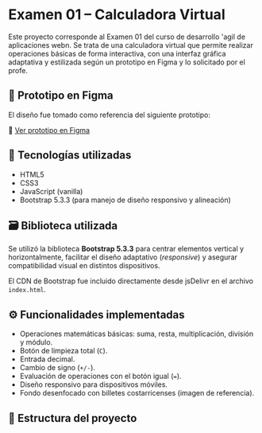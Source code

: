 # Examen 01 – Calculadora Virtual

Este proyecto corresponde al Examen 01 del curso de desarrollo 'agil de aplicaciones webn. Se trata de una calculadora virtual que permite realizar operaciones básicas de forma interactiva, con una interfaz gráfica adaptativa y estilizada según un prototipo en Figma y lo solicitado por el profe.

## 📐 Prototipo en Figma

El diseño fue tomado como referencia del siguiente prototipo:

🔗 [Ver prototipo en Figma](https://www.figma.com/design/Uf79Ff4UPPQWW5uE0UO2Z3/Examen-01?node-id=0-1)

## 🧩 Tecnologías utilizadas

- HTML5
- CSS3
- JavaScript (vanilla)
- Bootstrap 5.3.3 (para manejo de diseño responsivo y alineación)

## 🗃 Biblioteca utilizada

Se utilizó la biblioteca **Bootstrap 5.3.3** para centrar elementos vertical y horizontalmente, facilitar el diseño adaptativo (*responsive*) y asegurar compatibilidad visual en distintos dispositivos.

El CDN de Bootstrap fue incluido directamente desde jsDelivr en el archivo `index.html`.

## ⚙️ Funcionalidades implementadas

- Operaciones matemáticas básicas: suma, resta, multiplicación, división y módulo.
- Botón de limpieza total (`C`).
- Entrada decimal.
- Cambio de signo (`+/-`).
- Evaluación de operaciones con el botón igual (`=`).
- Diseño responsivo para dispositivos móviles.
- Fondo desenfocado con billetes costarricenses (imagen de referencia).

## 📁 Estructura del proyecto

